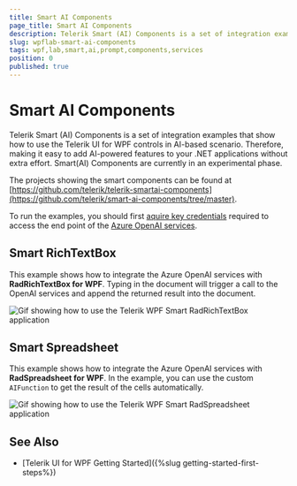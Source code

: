 ```yaml
---
title: Smart AI Components
page_title: Smart AI Components
description: Telerik Smart (AI) Components is a set of integration examples that show how to use the Telerik UI for WPF controls in AI-based scenario.
slug: wpflab-smart-ai-components
tags: wpf,lab,smart,ai,prompt,components,services
position: 0
published: true
---
```


# Smart AI Components

Telerik Smart (AI) Components is a set of integration examples that show how to use the Telerik UI for WPF controls in AI-based scenario. Therefore, making it easy to add AI-powered features to your .NET applications without extra effort. Smart(AI) Components are currently in an experimental phase.

The projects showing the smart components can be found at [https://github.com/telerik/telerik-smartai-components](https://github.com/telerik/smart-ai-components/tree/master).

To run the examples, you should first [aquire key credentials](https://learn.microsoft.com/en-us/azure/ai-services/openai/reference#authentication) required to access the end point of the [Azure OpenAI services](https://learn.microsoft.com/en-us/azure/ai-services/openai/reference).

## Smart RichTextBox

This example shows how to integrate the Azure OpenAI services with __RadRichTextBox for WPF__. Typing in the document will trigger a call to the OpenAI services and append the returned result into the document.

![Gif showing how to use the Telerik WPF Smart RadRichTextBox application](images/wpflab-smart-ai-components-0.gif)

## Smart Spreadsheet

This example shows how to integrate the Azure OpenAI services with __RadSpreadsheet for WPF__. In the example, you can use the custom `AIFunction` to get the result of the cells automatically.

![Gif showing how to use the Telerik WPF Smart RadSpreadsheet application](images/wpflab-smart-ai-components-1.gif)

## See Also  
* [Telerik UI for WPF Getting Started]({%slug getting-started-first-steps%})

